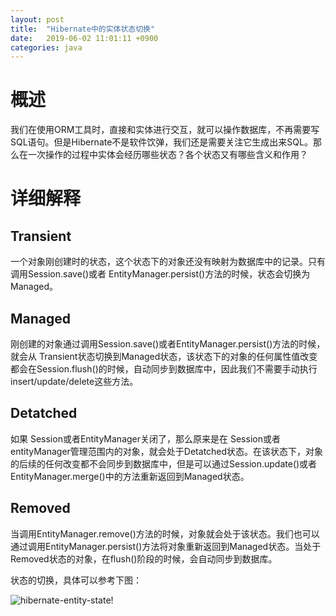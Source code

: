 ```yaml
---
layout: post
title:  "Hibernate中的实体状态切换"
date:   2019-06-02 11:01:11 +0900
categories: java
---
```


# 概述

我们在使用ORM工具时，直接和实体进行交互，就可以操作数据库，不再需要写 SQL语句。但是Hibernate不是软件饮弹，我们还是需要关注它生成出来SQL。那么在一次操作的过程中实体会经历哪些状态？各个状态又有哪些含义和作用？

# 详细解释
## Transient

一个对象刚创建时的状态，这个状态下的对象还没有映射为数据库中的记录。只有调用Session.save()或者 EntityManager.persist()方法的时候，状态会切换为Managed。

## Managed

刚创建的对象通过调用Session.save()或者EntityManager.persist()方法的时候，就会从 Transient状态切换到Managed状态，该状态下的对象的任何属性值改变都会在Session.flush()的时候，自动同步到数据库中，因此我们不需要手动执行insert/update/delete这些方法。

## Detatched
如果 Session或者EntityManager关闭了，那么原来是在 Session或者entityManager管理范围内的对象，就会处于Detatched状态。在该状态下，对象的后续的任何改变都不会同步到数据库中，但是可以通过Session.update()或者EntityManager.merge()中的方法重新返回到Managed状态。

## Removed

当调用EntityManager.remove()方法的时候，对象就会处于该状态。我们也可以通过调用EntityManager.persist()方法将对象重新返回到Managed状态。当处于Removed状态的对象，在flush()阶段的时候，会自动同步到数据库。

状态的切换，具体可以参考下图：

![hibernate-entity-state!](/assets/img/spring-data-mvc-hibernate-entity-state-machine.png "hibernate-entity-state")
